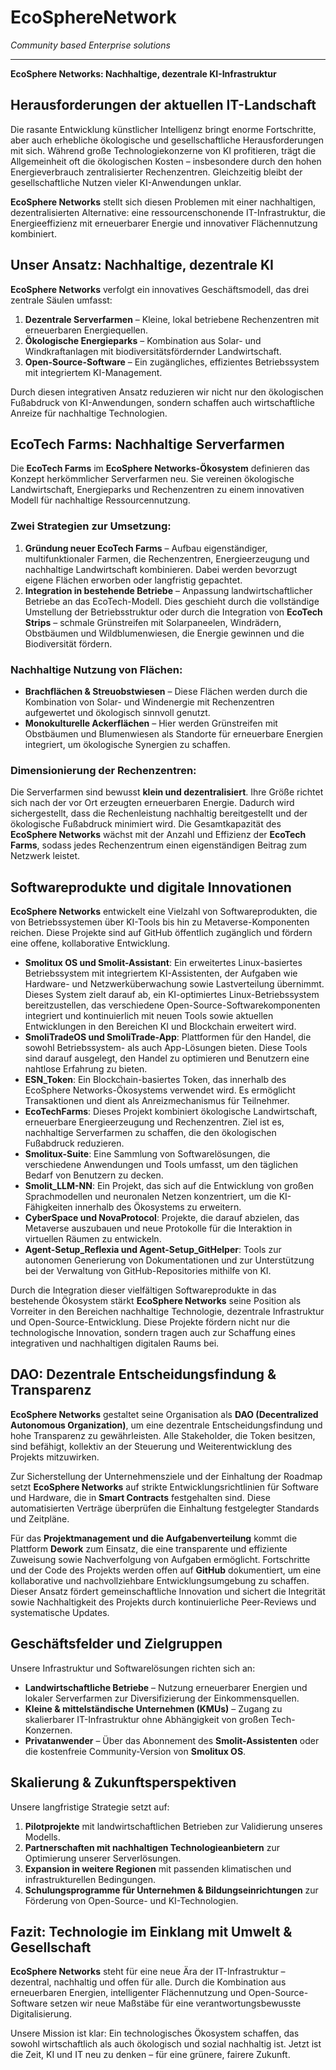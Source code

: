 # EcoSphereNetwork
_Community based Enterprise solutions_

___

**EcoSphere Networks: Nachhaltige, dezentrale KI-Infrastruktur**

## Herausforderungen der aktuellen IT-Landschaft
Die rasante Entwicklung künstlicher Intelligenz bringt enorme Fortschritte, aber auch erhebliche ökologische und gesellschaftliche Herausforderungen mit sich. Während große Technologiekonzerne von KI profitieren, trägt die Allgemeinheit oft die ökologischen Kosten – insbesondere durch den hohen Energieverbrauch zentralisierter Rechenzentren. Gleichzeitig bleibt der gesellschaftliche Nutzen vieler KI-Anwendungen unklar. 

**EcoSphere Networks** stellt sich diesen Problemen mit einer nachhaltigen, dezentralisierten Alternative: eine ressourcenschonende IT-Infrastruktur, die Energieeffizienz mit erneuerbarer Energie und innovativer Flächennutzung kombiniert.

## Unser Ansatz: Nachhaltige, dezentrale KI
**EcoSphere Networks** verfolgt ein innovatives Geschäftsmodell, das drei zentrale Säulen umfasst:
1. **Dezentrale Serverfarmen** – Kleine, lokal betriebene Rechenzentren mit erneuerbaren Energiequellen.
2. **Ökologische Energieparks** – Kombination aus Solar- und Windkraftanlagen mit biodiversitätsfördernder Landwirtschaft.
3. **Open-Source-Software** – Ein zugängliches, effizientes Betriebssystem mit integriertem KI-Management.

Durch diesen integrativen Ansatz reduzieren wir nicht nur den ökologischen Fußabdruck von KI-Anwendungen, sondern schaffen auch wirtschaftliche Anreize für nachhaltige Technologien.

## EcoTech Farms: Nachhaltige Serverfarmen
Die **EcoTech Farms** im **EcoSphere Networks-Ökosystem** definieren das Konzept herkömmlicher Serverfarmen neu. Sie vereinen ökologische Landwirtschaft, Energieparks und Rechenzentren zu einem innovativen Modell für nachhaltige Ressourcennutzung. 

### Zwei Strategien zur Umsetzung:
1. **Gründung neuer EcoTech Farms** – Aufbau eigenständiger, multifunktionaler Farmen, die Rechenzentren, Energieerzeugung und nachhaltige Landwirtschaft kombinieren. Dabei werden bevorzugt eigene Flächen erworben oder langfristig gepachtet.
2. **Integration in bestehende Betriebe** – Anpassung landwirtschaftlicher Betriebe an das EcoTech-Modell. Dies geschieht durch die vollständige Umstellung der Betriebsstruktur oder durch die Integration von **EcoTech Strips** – schmale Grünstreifen mit Solarpaneelen, Windrädern, Obstbäumen und Wildblumenwiesen, die Energie gewinnen und die Biodiversität fördern.

### Nachhaltige Nutzung von Flächen:
- **Brachflächen & Streuobstwiesen** – Diese Flächen werden durch die Kombination von Solar- und Windenergie mit Rechenzentren aufgewertet und ökologisch sinnvoll genutzt.
- **Monokulturelle Ackerflächen** – Hier werden Grünstreifen mit Obstbäumen und Blumenwiesen als Standorte für erneuerbare Energien integriert, um ökologische Synergien zu schaffen.

### Dimensionierung der Rechenzentren:
Die Serverfarmen sind bewusst **klein und dezentralisiert**. Ihre Größe richtet sich nach der vor Ort erzeugten erneuerbaren Energie. Dadurch wird sichergestellt, dass die Rechenleistung nachhaltig bereitgestellt und der ökologische Fußabdruck minimiert wird. Die Gesamtkapazität des **EcoSphere Networks** wächst mit der Anzahl und Effizienz der **EcoTech Farms**, sodass jedes Rechenzentrum einen eigenständigen Beitrag zum Netzwerk leistet.

## Softwareprodukte und digitale Innovationen
**EcoSphere Networks** entwickelt eine Vielzahl von Softwareprodukten, die von Betriebssystemen über KI-Tools bis hin zu Metaverse-Komponenten reichen. Diese Projekte sind auf GitHub öffentlich zugänglich und fördern eine offene, kollaborative Entwicklung.

- **Smolitux OS und Smolit-Assistant**: Ein erweitertes Linux-basiertes Betriebssystem mit integriertem KI-Assistenten, der Aufgaben wie Hardware- und Netzwerküberwachung sowie Lastverteilung übernimmt. Dieses System zielt darauf ab, ein KI-optimiertes Linux-Betriebssystem bereitzustellen, das verschiedene Open-Source-Softwarekomponenten integriert und kontinuierlich mit neuen Tools sowie aktuellen Entwicklungen in den Bereichen KI und Blockchain erweitert wird.
- **SmoliTradeOS und SmoliTrade-App**: Plattformen für den Handel, die sowohl Betriebssystem- als auch App-Lösungen bieten. Diese Tools sind darauf ausgelegt, den Handel zu optimieren und Benutzern eine nahtlose Erfahrung zu bieten.
- **ESN_Token**: Ein Blockchain-basiertes Token, das innerhalb des EcoSphere Networks-Ökosystems verwendet wird. Es ermöglicht Transaktionen und dient als Anreizmechanismus für Teilnehmer.
- **EcoTechFarms**: Dieses Projekt kombiniert ökologische Landwirtschaft, erneuerbare Energieerzeugung und Rechenzentren. Ziel ist es, nachhaltige Serverfarmen zu schaffen, die den ökologischen Fußabdruck reduzieren.
- **Smolitux-Suite**: Eine Sammlung von Softwarelösungen, die verschiedene Anwendungen und Tools umfasst, um den täglichen Bedarf von Benutzern zu decken.
- **Smolit_LLM-NN**: Ein Projekt, das sich auf die Entwicklung von großen Sprachmodellen und neuronalen Netzen konzentriert, um die KI-Fähigkeiten innerhalb des Ökosystems zu erweitern.
- **CyberSpace und NovaProtocol**: Projekte, die darauf abzielen, das Metaverse auszubauen und neue Protokolle für die Interaktion in virtuellen Räumen zu entwickeln.
- **Agent-Setup_Reflexia und Agent-Setup_GitHelper**: Tools zur autonomen Generierung von Dokumentationen und zur Unterstützung bei der Verwaltung von GitHub-Repositories mithilfe von KI.

Durch die Integration dieser vielfältigen Softwareprodukte in das bestehende Ökosystem stärkt **EcoSphere Networks** seine Position als Vorreiter in den Bereichen nachhaltige Technologie, dezentrale Infrastruktur und Open-Source-Entwicklung. Diese Projekte fördern nicht nur die technologische Innovation, sondern tragen auch zur Schaffung eines integrativen und nachhaltigen digitalen Raums bei.


## DAO: Dezentrale Entscheidungsfindung & Transparenz
**EcoSphere Networks** gestaltet seine Organisation als **DAO (Decentralized Autonomous Organization)**, um eine dezentrale Entscheidungsfindung und hohe Transparenz zu gewährleisten. Alle Stakeholder, die Token besitzen, sind befähigt, kollektiv an der Steuerung und Weiterentwicklung des Projekts mitzuwirken. 

Zur Sicherstellung der Unternehmensziele und der Einhaltung der Roadmap setzt **EcoSphere Networks** auf strikte Entwicklungsrichtlinien für Software und Hardware, die in **Smart Contracts** festgehalten sind. Diese automatisierten Verträge überprüfen die Einhaltung festgelegter Standards und Zeitpläne. 

Für das **Projektmanagement und die Aufgabenverteilung** kommt die Plattform **Dework** zum Einsatz, die eine transparente und effiziente Zuweisung sowie Nachverfolgung von Aufgaben ermöglicht. Fortschritte und der Code des Projekts werden offen auf **GitHub** dokumentiert, um eine kollaborative und nachvollziehbare Entwicklungsumgebung zu schaffen. Dieser Ansatz fördert gemeinschaftliche Innovation und sichert die Integrität sowie Nachhaltigkeit des Projekts durch kontinuierliche Peer-Reviews und systematische Updates. 

## Geschäftsfelder und Zielgruppen
Unsere Infrastruktur und Softwarelösungen richten sich an:
- **Landwirtschaftliche Betriebe** – Nutzung erneuerbarer Energien und lokaler Serverfarmen zur Diversifizierung der Einkommensquellen.
- **Kleine & mittelständische Unternehmen (KMUs)** – Zugang zu skalierbarer IT-Infrastruktur ohne Abhängigkeit von großen Tech-Konzernen.
- **Privatanwender** – Über das Abonnement des **Smolit-Assistenten** oder die kostenfreie Community-Version von **Smolitux OS**.

## Skalierung & Zukunftsperspektiven
Unsere langfristige Strategie setzt auf:
1. **Pilotprojekte** mit landwirtschaftlichen Betrieben zur Validierung unseres Modells.
2. **Partnerschaften mit nachhaltigen Technologieanbietern** zur Optimierung unserer Serverlösungen.
3. **Expansion in weitere Regionen** mit passenden klimatischen und infrastrukturellen Bedingungen.
4. **Schulungsprogramme für Unternehmen & Bildungseinrichtungen** zur Förderung von Open-Source- und KI-Technologien.

## Fazit: Technologie im Einklang mit Umwelt & Gesellschaft
**EcoSphere Networks** steht für eine neue Ära der IT-Infrastruktur – dezentral, nachhaltig und offen für alle. Durch die Kombination aus erneuerbaren Energien, intelligenter Flächennutzung und Open-Source-Software setzen wir neue Maßstäbe für eine verantwortungsbewusste Digitalisierung. 

Unsere Mission ist klar: Ein technologisches Ökosystem schaffen, das sowohl wirtschaftlich als auch ökologisch und sozial nachhaltig ist. Jetzt ist die Zeit, KI und IT neu zu denken – für eine grünere, fairere Zukunft.

